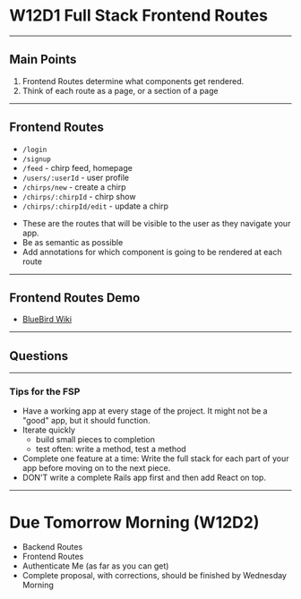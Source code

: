 
# W12D1 Full Stack Frontend Routes

---

## Main Points
  1. Frontend Routes determine what components get rendered.
  2. Think of each route as a page, or a section of a page
  
---

## Frontend Routes
+ `/login`
+ `/signup`
+ `/feed` - chirp feed, homepage
+ `/users/:userId` - user profile
+ `/chirps/new` - create a chirp
+ `/chirps/:chirpId` - chirp show
+ `/chirps/:chirpId/edit` - update a chirp

- These are the routes that will be visible to the user as they navigate your app.
- Be as semantic as possible
- Add annotations for which component is going to be rendered at each route

---

## Frontend Routes Demo
+ [BlueBird Wiki](https://github.com/appacademy/bluebird/wiki)

---

## Questions

---

### Tips for the FSP

+ Have a working app at every stage of the project. It might not be a
  "good" app, but it should function.
+ Iterate quickly
  + build small pieces to completion
  + test often: write a method, test a method
+ Complete one feature at a time: Write the full stack for each part of your
  app before moving on to the next piece.
+ DON'T write a complete Rails app first and then add React on top.

---

# Due Tomorrow Morning (W12D2)

+ Backend Routes
+ Frontend Routes
+ Authenticate Me (as far as you can get)
+ Complete proposal, with corrections, should be finished by Wednesday Morning